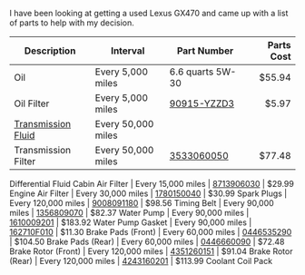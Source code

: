 I have been looking at getting a used Lexus GX470 and came up with a list of parts to help with my decision. 

Description | Interval | Part Number | Parts Cost
---|---|---|--:
Oil | Every 5,000 miles | 6.6 quarts 5W-30 | $55.94
Oil Filter | Every 5,000 miles | [90915-YZZD3](https://parts.lexus.com/p/Lexus__GX-470/Engine-Oil-Filter/69384567/90915YZZD3.html) | $5.97
[Transmission Fluid](https://forum.ih8mud.com/threads/gx470-trans-fluid-drain-fill-tips-write-up.1263824/) | Every 50,000 miles 
Transmission Filter | Every 50,000 miles | [3533060050](https://parts.lexus.com/p/Lexus_2004_GX-470/Transmission-Oil-Filter/63463160/3533060050.html) | $77.48
Differential Fluid
Cabin Air Filter | Every 15,000 miles | [8713906030](https://parts.lexus.com/p/Lexus_2004_GX-470/Cabin-Air-Filter/63522985/8713906030.html) | $29.99
Engine Air Filter | Every 30,000 miles | [1780150040](https://parts.lexus.com/p/Lexus_2004_GX-470/Air-Filter/63019392/1780150040.html) | $30.99
Spark Plugs | Every 120,000 miles | [9008091180](https://parts.lexus.com/p/62973200/9008091180.html) | $98.56
Timing Belt | Every 90,000 miles | [1356809070](https://parts.lexus.com/p/Lexus_2004_GX-470/Engine-Timing-Belt/63114332/1356809070.html) | $82.37
Water Pump | Every 90,000 miles | [1610009201](https://parts.lexus.com/p/Lexus_2004_GX-470/Engine-Water-Pump/63163976/1610009201.html) | $183.92
Water Pump Gasket | Every 90,000 miles | [162710F010](https://parts.lexus.com/p/Lexus_2004_GX-470/Engine-Water-Pump-Gasket/63012239/162710F010.html) | $11.30
Brake Pads (Front) | Every 60,000 miles | [0446535290](https://parts.lexus.com/p/Lexus_2004_GX-470-Gold/Disc-Brake-Pad-Set-Front/62989693/0446535290.html) | $104.50
Brake Pads (Rear) | Every 60,000 miles | [0446660090](https://parts.lexus.com/p/Lexus_2004_GX-470-Gold/Disc-Brake-Pad-Set-Front/62989693/0446535290.html) | $72.48
Brake Rotor (Front) | Every 120,000 miles | [4351260151](https://parts.lexus.com/p/Lexus_2004_GX-470-Gold/Disc-Brake-Rotor-Front/63084518/4351260151.html) | $91.04
Brake Rotor (Rear) | Every 120,000 miles | [4243160201](https://parts.lexus.com/p/Lexus_2004_GX-470-Gold/Disc-Brake-Rotor-Rear/63155905/4243160201.html) | $113.99
Coolant
Coil Pack

